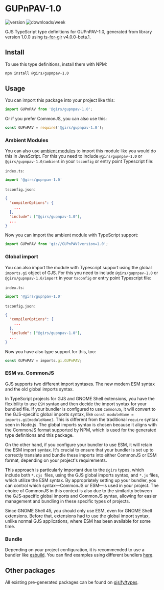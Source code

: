 
# GUPnPAV-1.0

![version](https://img.shields.io/npm/v/@girs/gupnpav-1.0)
![downloads/week](https://img.shields.io/npm/dw/@girs/gupnpav-1.0)


GJS TypeScript type definitions for GUPnPAV-1.0, generated from library version 1.0.0 using [ts-for-gir](https://github.com/gjsify/ts-for-gir) v4.0.0-beta.1.


## Install

To use this type definitions, install them with NPM:
```bash
npm install @girs/gupnpav-1.0
```

## Usage

You can import this package into your project like this:
```ts
import GUPnPAV from '@girs/gupnpav-1.0';
```

Or if you prefer CommonJS, you can also use this:
```ts
const GUPnPAV = require('@girs/gupnpav-1.0');
```

### Ambient Modules

You can also use [ambient modules](https://github.com/gjsify/ts-for-gir/tree/main/packages/cli#ambient-modules) to import this module like you would do this in JavaScript.
For this you need to include `@girs/gupnpav-1.0` or `@girs/gupnpav-1.0/ambient` in your `tsconfig` or entry point Typescript file:

`index.ts`:
```ts
import '@girs/gupnpav-1.0'
```

`tsconfig.json`:
```json
{
  "compilerOptions": {
    ...
  },
  "include": ["@girs/gupnpav-1.0"],
  ...
}
```

Now you can import the ambient module with TypeScript support: 

```ts
import GUPnPAV from 'gi://GUPnPAV?version=1.0';
```

### Global import

You can also import the module with Typescript support using the global `imports.gi` object of GJS.
For this you need to include `@girs/gupnpav-1.0` or `@girs/gupnpav-1.0/import` in your `tsconfig` or entry point Typescript file:

`index.ts`:
```ts
import '@girs/gupnpav-1.0'
```

`tsconfig.json`:
```json
{
  "compilerOptions": {
    ...
  },
  "include": ["@girs/gupnpav-1.0"],
  ...
}
```

Now you have also type support for this, too:

```ts
const GUPnPAV = imports.gi.GUPnPAV;
```


### ESM vs. CommonJS

GJS supports two different import syntaxes. The new modern ESM syntax and the old global imports syntax.

In TypeScript projects for GJS and GNOME Shell extensions, you have the flexibility to use `ESM` syntax and then decide the import syntax for your bundled file. If your bundler is configured to use `CommonJS`, it will convert to the GJS-specific global imports syntax, like `const moduleName = imports.gi[moduleName]`. This is different from the traditional `require` syntax seen in Node.js. The global imports syntax is chosen because it aligns with the CommonJS format supported by NPM, which is used for the generated type definitions and this package.

On the other hand, if you configure your bundler to use ESM, it will retain the ESM import syntax. It's crucial to ensure that your bundler is set up to correctly translate and bundle these imports into either CommonJS or ESM format, depending on your project's requirements.

This approach is particularly important due to the `@girs` types, which include both `*.cjs `files, using the GJS global imports syntax, and `*.js` files, which utilize the ESM syntax. By appropriately setting up your bundler, you can control which syntax—CommonJS or ESM—is used in your project. The choice of CommonJS in this context is also due to the similarity between the GJS-specific global imports and CommonJS syntax, allowing for easier management and bundling in these specific types of projects.

Since GNOME Shell 45, you should only use ESM, even for GNOME Shell extensions. Before that, extensions had to use the global import syntax, unlike normal GJS applications, where ESM has been available for some time.

### Bundle

Depending on your project configuration, it is recommended to use a bundler like [esbuild](https://esbuild.github.io/). You can find examples using different bundlers [here](https://github.com/gjsify/ts-for-gir/tree/main/examples).

## Other packages

All existing pre-generated packages can be found on [gjsify/types](https://github.com/gjsify/types).

